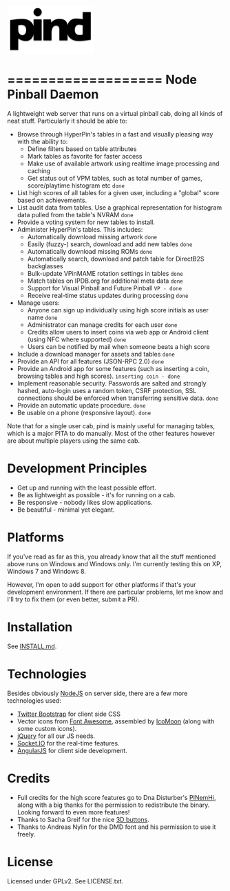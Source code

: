 ![pind](app/_public/img/logo.png)

===================
Node Pinball Daemon
===================

A lightweight web server that runs on a virtual pinball cab, doing all kinds
of neat stuff. Particularly it should be able to:

* Browse through HyperPin's tables in a fast and visually pleasing way with
  the ability to:
  * Define filters based on table attributes
  * Mark tables as favorite for faster access
  * Make use of available artwork using realtime image processing and caching
  * Get status out of VPM tables, such as total number of games, score/playtime
    histogram etc `done`
* List high scores of all tables for a given user, including a "global" score
  based on achievements.
* List audit data from tables. Use a graphical representation for histogram data
  pulled from the table's NVRAM `done`
* Provide a voting system for new tables to install.
* Administer HyperPin's tables. This includes:
  * Automatically download missing artwork `done`
  * Easily (fuzzy-) search, download and add new tables `done`
  * Automatically download missing ROMs `done`
  * Automatically search, download and patch table for DirectB2S backglasses
  * Bulk-update VPinMAME rotation settings in tables `done`
  * Match tables on IPDB.org for additional meta data `done`
  * Support for Visual Pinball and Future Pinball `VP - done`
  * Receive real-time status updates during processing `done`
* Manage users:
  * Anyone can sign up individually using high score initials as user name `done`
  * Administrator can manage credits for each user `done`
  * Credits allow users to insert coins via web app or Android client (using
    NFC where supported) `done`
  * Users can be notified by mail when someone beats a high score
* Include a download manager for assets and tables `done`
* Provide an API for all features (JSON-RPC 2.0) `done`
* Provide an Android app for some features (such as inserting a coin, browsing
  tables and high scores). `inserting coin - done`
* Implement reasonable security. Passwords are salted and strongly hashed,
  auto-login uses a random token, CSRF protection, SSL connections should be
  enforced when transferring sensitive data. `done`
* Provide an automatic update procedure. `done`
* Be usable on a phone (responsive layout). `done`

Note that for a single user cab, pind is mainly useful for managing tables,
which is a major PITA to do manually. Most of the other features however are
about multiple players using the same cab.


Development Principles
======================

* Get up and running with the least possible effort.
* Be as lightweight as possible - it's for running on a cab.
* Be responsive - nobody likes slow applications.
* Be beautiful - minimal yet elegant.


Platforms
=========

If you've read as far as this, you already know that all the stuff mentioned
above runs on Windows and Windows only. I'm currently testing this on XP,
Windows 7 and Windows 8.

However, I'm open to add support for other platforms if that's your
development environment. If there are particular problems, let me know and I'll
try to fix them (or even better, submit a PR).


Installation
============

See [INSTALL.md](https://github.com/freezy/node-pind/blob/master/INSTALL.md).


Technologies
============

Besides obviously [NodeJS](http://nodejs.org/) on server side, there are a few
more technologies used:

* [Twitter Bootstrap](http://twitter.github.io/bootstrap/) for client side CSS
* Vector icons from [Font Awesome](http://fortawesome.github.io/Font-Awesome/),
  assembled by [IcoMoon](http://icomoon.io/) (along with some custom icons).
* [jQuery](http://jquery.com/) for all our JS needs.
* [Socket.IO](http://socket.io/) for the real-time features.
* [AngularJS](http://angularjs.org/) for client side development.


Credits
=======

* Full credits for the high score features go to Dna Disturber's [PINemHi](http://www.pinemhi.com/),
  along with a big thanks for the permission to redistribute the binary. Looking
  forward to even more features!
* Thanks to Sacha Greif for the nice [3D buttons](http://sachagreif.com/bootstrap/).
* Thanks to Andreas Nylin for the DMD font and his permission to use it freely.

License
=======

Licensed under GPLv2. See LICENSE.txt.
